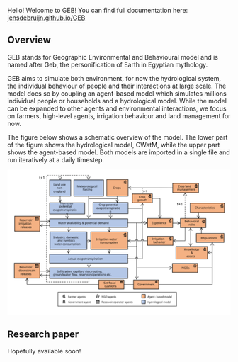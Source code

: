 Hello! Welcome to GEB! You can find full documentation here: [jensdebruijn.github.io/GEB](https://jensdebruijn.github.io/GEB/index.html)

## Overview
GEB stands for Geographic Environmental and Behavioural model and is named after Geb, the personification of Earth in Egyptian mythology.

GEB aims to simulate both environment, for now the hydrological system, the individual behaviour of people and their interactions at large scale. The model does so by coupling an agent-based model which simulates millions individual people or households and a hydrological model. While the model can be expanded to other agents and environmental interactions, we focus on farmers, high-level agents, irrigation behaviour and land management for now.

The figure below shows a schematic overview of the model. The lower part of the figure shows the hydrological model, CWatM, while the upper part shows the agent-based model. Both models are imported in a single file and run iteratively at a daily timestep.

![Schematic model overview of GEB.](/docs/images/schematic_overview.svg "Schematic model overview")

## Research paper

Hopefully available soon!